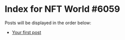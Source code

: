 # Index for NFT World #6059
Posts will be displayed in the order below:

- [Your first post](./001-first.md)

